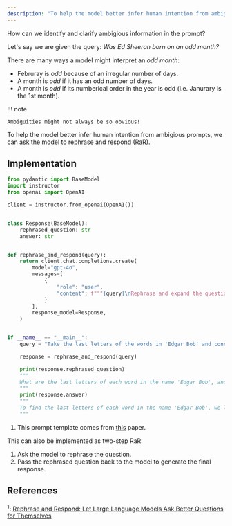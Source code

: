 ```yaml
---
description: "To help the model better infer human intention from ambigious prompts, we can ask the model to rephrase and respond (RaR)."
---
```


How can we identify and clarify ambigious information in the prompt?

Let's say we are given the query: *Was Ed Sheeran born on an odd month?*

There are many ways a model might interpret an *odd month*:

- Februray is *odd* because of an irregular number of days.
- A month is *odd* if it has an odd number of days.
- A month is *odd* if its numberical order in the year is odd (i.e. Janurary is the 1st month).

!!! note

    Ambiguities might not always be so obvious!

To help the model better infer human intention from ambigious prompts, we can ask the model to rephrase and respond (RaR).

## Implementation

```python hl_lines="19"
from pydantic import BaseModel
import instructor
from openai import OpenAI

client = instructor.from_openai(OpenAI())


class Response(BaseModel):
    rephrased_question: str
    answer: str


def rephrase_and_respond(query):
    return client.chat.completions.create(
        model="gpt-4o",
        messages=[
            {
                "role": "user",
                "content": f"""{query}\nRephrase and expand the question, and respond.""",  # (1)!
            }
        ],
        response_model=Response,
    )


if __name__ == "__main__":
    query = "Take the last letters of the words in 'Edgar Bob' and concatinate them."

    response = rephrase_and_respond(query)

    print(response.rephrased_question)
    """
    What are the last letters of each word in the name 'Edgar Bob', and what do you get when you concatenate them?
    """
    print(response.answer)
    """
    To find the last letters of each word in the name 'Edgar Bob', we look at 'Edgar' and 'Bob'. The last letter of 'Edgar' is 'r' and the last letter of 'Bob' is 'b'. Concatenating these letters gives us 'rb'.
    """
```

1. This prompt template comes from [this](https://arxiv.org/abs/2311.04205) paper.

This can also be implemented as two-step RaR:

1. Ask the model to rephrase the question.
2. Pass the rephrased question back to the model to generate the final response.

## References

<sup id="ref-1">1</sup>: [Rephrase and Respond: Let Large Language Models Ask Better Questions for Themselves](https://arxiv.org/abs/2311.04205)
